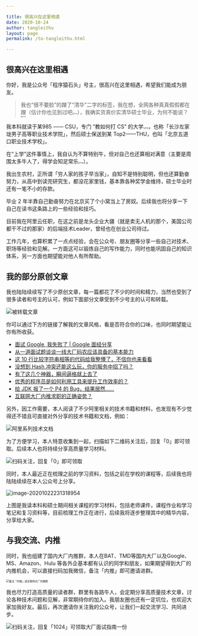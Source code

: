 ```yaml
---

title: 很高兴在这里相遇
date: 2020-10-24
author: tangleithu
layout: page
permalink: /to-tangleithu.html

---
```


## 很高兴在这里相遇

你好，我是公众号「程序猿石头」号主，很高兴在这里相遇，希望我们能成为朋友。

> 我也“很不要脸”的蹭了“清华”二字的标签，我在想，全网各种真真假假都在蹭（估计你也见到过吧<img src="https://mmbiz.qpic.cn/mmbiz_png/ZMXDhhGnYibujnf6mDtqtfcuJ4dQfPXgiasVrrPGl4R9MxrHVInyZpqmibYco5jaUmQhIsUSt5o6ibhjpreedibvU0w/640?wx_fmt=png&tp=webp&wxfrom=5&wx_lazy=1&wx_co=1" alt="img" style="zoom: 33%;" />），我确实货真价实清华硕士毕业，为何不能说？<img src="https://mmbiz.qpic.cn/mmbiz_png/ZMXDhhGnYibvXxbic7VeMz5Otib520jtNLL3DMTdqcIZmstbVYVofGJEibUMO5aoPFmPGch4x4U1M8V0g24BDYJeFQ/640?wx_fmt=png&tp=webp&wxfrom=5&wx_lazy=1&wx_co=1" alt="img" style="zoom:33%;" />

我本科就读于某985 —— CSU，专门 “教如何打 CS” 的大学<img src="https://mmbiz.qpic.cn/mmbiz_png/ZMXDhhGnYibujnf6mDtqtfcuJ4dQfPXgia6GVEEv4NLv8PXgRgYIetBDmmiazichx0VZviaJqQGib0RDvTxQib5jxsXVw/640?wx_fmt=png&tp=webp&wxfrom=5&wx_lazy=1&wx_co=1" alt="img" style="zoom:33%;" />，也称「长沙左家垅男子高等职业技术学院」，然后硕士保送到某 Top2——THU，也叫「北京五道口职业技术学校」。

在“上学”这件事情上，我自认为不算特别牛，但对自己也还算相对满意（主要是周围太多牛人了，得学会知足常乐<img src="https://mmbiz.qpic.cn/mmbiz_png/ZMXDhhGnYibt0p1UKzWVibib75lpr9yAtXXSJppRPtWwq4MGHbo1GJicicOSH8ibNicwJoicQxD2ibVO8b38bMRJgnhURsw/640?wx_fmt=png&tp=webp&wxfrom=5&wx_lazy=1&wx_co=1" alt="img" style="zoom:33%;" />）。

我出生农村，正所谓「穷人家的孩子早当家」，自知不是特别聪明，但也还算勤奋努力，从高中到读完研究生，都没花家里钱，基本靠各种奖学金维持，硕士毕业时还有一笔不小的存款。

毕业 2 年半靠自己勤奋努力在北京买了个小窝当上了房奴。后续我也将分享一下自己在读书这条路上的一些经验和技巧。

目前我在阿里云任职，在这之前是龙头企业大疆（就是卖无人机的那个，美国公司都干不过的那家）的后端技术Leader，曾经也在创业公司待过。

工作几年，也算积累了一点点经验，会在公众号、朋友圈等分享一些自己对技术、职场等经验和见解。一方面这可以锻炼自己的写作能力，同时也能巩固自己的知识体系，另一方面也期望能对他人有所帮助。

## **我的部分原创文章**

我也陆陆续续写了不少原创文章，每一篇都花了不少的时间和精力，当然也受到了很多读者和号主的认可，例如下面部分文章受到不少号主的认可和转载。



![被转载文章](http://www.tanglei.name/resources/to-tangleithu/tangleithu-zz.jpg)

你可以通过下方的链接了解我的文章风格，看是否符合你的口味，也同时期望能让你有所收获。

- [面试 Google, 我失败了 | Google 面经分享](http://mp.weixin.qq.com/s?__biz=MzI3OTUzMzcwNw==&mid=2247483912&idx=1&sn=520bbca6a2056ab4df6b0e1d0ebaf6e0&chksm=eb4703ecdc308afa83b288b1469f0927c1916189f219ee5e8c3c5194defc0b8f313ff7607730&scene=21#wechat_redirect)
- [从一道面试题谈谈一线大厂码农应该具备的基本能力](http://mp.weixin.qq.com/s?__biz=MzI3OTUzMzcwNw==&mid=2247484698&idx=1&sn=03cc4636e7ee7364a85788a98809cc03&chksm=eb4704fedc308de8efd48ab9aed4fd1ddee5665d8e76d0d3767c1f704eac8b15a83e450a08f1&scene=21#wechat_redirect)
- [这 10 行比较字符串相等的代码给我整懵了，不信你也来看看](http://mp.weixin.qq.com/s?__biz=MzI3OTUzMzcwNw==&mid=2247485939&idx=1&sn=cad3cf49aa345783a93ce5d9b631ba1d&chksm=eb470817dc308101c95aff74fa63d530f02bef50f91ba18d4ff25b8715933a404bd03ffc8b7b&scene=21#wechat_redirect)
- [没想到 Hash 冲突还能这么玩，你的服务中招了吗？](http://mp.weixin.qq.com/s?__biz=MzI3OTUzMzcwNw==&mid=2247486920&idx=1&sn=30b5c6f684dbd2748f8d14dd53ef2180&chksm=eb470c2cdc30853a3317207cef2f067410b5f6c2dae7d89a29ddd558c57dd2c96c3c72521370&scene=21#wechat_redirect)
- [有了这几个神器，瞬间逼格就上去了](http://mp.weixin.qq.com/s?__biz=MzI3OTUzMzcwNw==&mid=2247486659&idx=1&sn=b574d3f2a6af4544ceab48aadaa0a726&chksm=eb470d27dc308431e8789a87e32a597c72cc0f2fe02d6fc80424aec11e41e712326b62603f27&scene=21#wechat_redirect)
- [优秀的程序员是如何利用工具来提升工作效率的？](http://mp.weixin.qq.com/s?__biz=MzI3OTUzMzcwNw==&mid=2247487786&idx=1&sn=842202cc524477ec1546b4747bdbf1a8&chksm=eb4710cedc3099d86953451729c7f569866e6e58abbbec5c7ebe7423d12e1f11e189bb417f80&scene=21#wechat_redirect)
- [给 JDK 报了一个  P4 的 Bug，结果居然……](http://mp.weixin.qq.com/s?__biz=MzI3OTUzMzcwNw==&mid=2247489405&idx=1&sn=32a60e53fd6027fc1596c101d669f414&chksm=eb471699dc309f8fbb3b4936f61ed9f7e14acd827d3626b0bd4bbe35d0ed8168c85745421fc2&scene=21#wechat_redirect)
- [互联网大厂内推求职的正确姿势？](http://mp.weixin.qq.com/s?__biz=MzI3OTUzMzcwNw==&mid=2247489516&idx=1&sn=2caba785992af70305ff15f4a740af4a&chksm=eb471608dc309f1ee4349dbedc0ff47a1670a804cba71818534ac3472fa12b183334397ea47b&scene=21#wechat_redirect)

另外，因工作需要，本人阅读了不少阿里相关的技术书籍和材料，也发现有不少觉得还不错且可直接对外分享的技术书籍和文档，例如：

![阿里系列技术文档](http://www.tanglei.name/resources/to-tangleithu/ali-open-resource.jpg)



为了方便学习，本人特意收集到一起，扫描如下二维码关注后，回复「0」即可领取。后续本人也将持续分享高质量学习材料。

![扫码关注，回复「0」即可领取](http://www.tanglei.name/resources/qrcode-tangleithu.jpg)

同时，本人最近正在梳理之前的学习资料，包括之前在学校的课程等，后续我也将陆陆续续在本人公众号上分享。

![image-20201022231318954](http://www.tanglei.name/resources/to-tangleithu/classes-snapshot.png)



上图是我读本科和硕士期间相关课程的学习材料，包括老师课件，课程作业和学习笔记和复习资料等，目前梳理工作正在进行，后续我将逐步整理其中的精华内容，分享给大家。



## **与我交流、内推**

同时，我也组建了国内大厂内推群，本人在BAT、TMD等国内大厂以及Google、MS、Amazon、Hulu 等各外企基本都有认识的同学和朋友，如果期望得到大厂的内推机会，可以直接扫码加我微信，备注「内推」即可邀请进群。



<img src="http://www.tanglei.name/resources/codershitou-wechat.png" alt="备注「内推」进互联网大厂内推群" style="zoom:50%;" />



我也尽力打造高质量的读者群，群里有各路牛人，会定期分享高质量技术文章，讨论各种技术问题和见解，非常期待你的加入。我朋友圈也还有一定坑位，也欢迎大家加我好友。最后，再次邀请你关注我的公众号，让我们一起交流学习、共同进步。

![扫码关注，回复「1024」可领取大厂面试指南一份](http://www.tanglei.name/resources/qrcode-tangleithu.jpg)